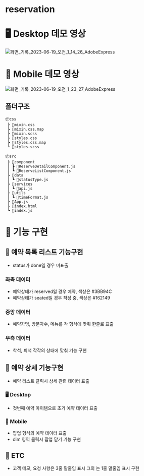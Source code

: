 # reservation

# 🖥️ Desktop 데모 영상

![화면_기록_2023-06-19_오전_1_14_26_AdobeExpress](https://github.com/VictoryJu/reservation/assets/68391427/5907f521-0384-44de-9559-0f6deaed07c9)

# 📱 Mobile 데모 영상
![화면_기록_2023-06-19_오전_1_23_27_AdobeExpress](https://github.com/VictoryJu/reservation/assets/68391427/81230dec-05ce-4616-88e3-c0c0bdb5ef88)


## 폴더구조
```
📦css
 ┣ 📜mixin.css
 ┣ 📜mixin.css.map
 ┣ 📜mixin.scss
 ┣ 📜styles.css
 ┣ 📜styles.css.map
 ┗ 📜styles.scss

📦src
 ┣ 📂component
 ┃ ┣ 📜ReserveDetailComponent.js
 ┃ ┗ 📜ReserveListComponent.js
 ┣ 📂data
 ┃ ┗ 📜statusType.js
 ┣ 📂services
 ┃ ┗ 📜api.js
 ┣ 📂utils
 ┃ ┗ 📜timeFormat.js
 ┣ 📜App.js
 ┣ 📜index.html
 ┗ 📜index.js
```

# 📜 기능 구현

## 📑 예약 목록 리스트 기능구현

- status가 done일 경우 미표출

### 좌측 데이터 
- 예약상태가 reserved일 경우 예약, 색상은 #3BB94C
- 예약상태가 seated일 경우 착성 중, 색상은 #162149
 
### 중앙 데이터
- 예약자명, 방문자수, 메뉴를 각 형식에 맞춰 한줄로 표출

### 우측 데이터
- 착석, 퇴석 각각의 상태에 맞춰 기능 구현

## 🔎 예약 상세 기능구현
- 예약 리스트 클릭시 상세 관련 데이터 표출

### 🖥️ Desktop
- 첫번째 예약 아이템으로 초기 예약 데이터 표출
### 📱 Mobile
- 팝업 형식의 예약 데이터 표출
- dim 영역 클릭시 팝업 닫기 기능 구현

## 👀 ETC
- 고객 메모, 요청 사항은 3줄 말줄임 표시 그외 는 1줄 말줄임 표시 구현


